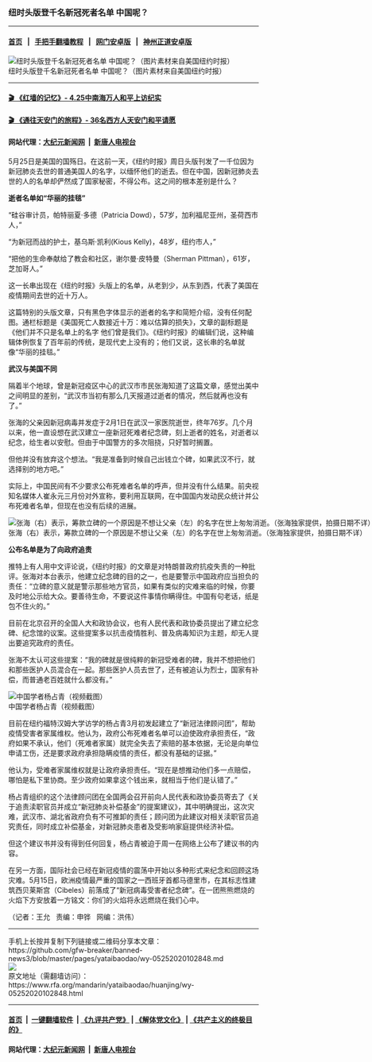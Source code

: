 ### 纽时头版登千名新冠死者名单 中国呢？
------------------------

#### [首页](https://github.com/gfw-breaker/banned-news3/blob/master/README.md) &nbsp;&nbsp;|&nbsp;&nbsp; [手把手翻墙教程](https://github.com/gfw-breaker/guides/wiki) &nbsp;&nbsp;|&nbsp;&nbsp; [网门安卓版](https://github.com/oGate2/oGate) &nbsp;&nbsp;|&nbsp;&nbsp; [神州正道安卓版](https://github.com/SzzdOgate/update) 



<div id="headerimg">
 <img alt="纽时头版登千名新冠死者名单 中国呢？（图片素材来自美国纽约时报）" src="https://www.rfa.org/mandarin/yataibaodao/huanjing/wy-05252020102848.html/20525wy.jpg/@@images/af56c75d-08b3-4e35-8aa3-c9f8cc2a706b.jpeg" title="纽时头版登千名新冠死者名单 中国呢？（图片素材来自美国纽约时报）"/>
 <div id="headerimgcontents">
  <div id="headerimgcaption">
   <span>
    纽时头版登千名新冠死者名单 中国呢？（图片素材来自美国纽约时报）
   </span>
   <!-- zoomattribute -->
  </div>
  <!-- headerimgcaption -->
 </div>
 <!-- headerimagecontents -->
</div>

<hr/>


#### [ 🎬  《红墙的记忆》- 4.25中南海万人和平上访纪实](http://141.164.39.94:10000/videos/legend/425.html)

 #### [ 🎬  《通往天安门的旅程》- 36名西方人天安门和平请愿 ](http://141.164.39.94:10000/videos/legend/JTT.html)

 #### 网站代理：[大纪元新闻网](http://167.172.10.89:10080/gb/) &nbsp;|&nbsp; [新唐人电视台](http://167.172.10.89:8808/gb/)

<div id="storytext">
 <div>
  <div class="slot_header">
  </div>
 </div>
 <p>
  5月25日是美国的国殇日。在这前一天，《纽约时报》周日头版刊发了一千位因为新冠肺炎去世的普通美国人的名字，以缅怀他们的逝去。但在中国，因新冠肺炎去世的人的名单却俨然成了国家秘密，不得公布。这之间的根本差别是什么？
 </p>
 <p>
  <b>
   逝者名单如“华丽的挂毯”
  </b>
 </p>
 <p>
  “硅谷审计员，帕特丽夏·多德（Patricia Dowd），57岁，加利福尼亚州，圣荷西市人，”
 </p>
 <p>
  “为新冠而战的护士，基乌斯·凯利(Kious Kelly)，48岁，纽约市人，”
 </p>
 <p>
  “把他的生命奉献给了教会和社区，谢尔曼·皮特曼（Sherman Pittman），61岁，芝加哥人。”
 </p>
 <p>
  这一长串出现在《纽约时报》头版上的名单，从老到少，从东到西，代表了美国在疫情期间去世的近十万人。
 </p>
 <p>
  这篇特别的头版文章，只有黑色字体显示的逝者的名字和简短介绍，没有任何配图。通栏标题是《美国死亡人数接近十万：难以估算的损失》，文章的副标题是《他们并不只是名单上的名字 他们曾是我们》。《纽约时报》的编辑们说，这种编辑体例恢复了百年前的传统，是现代史上没有的；他们又说，这长串的名单就像“华丽的挂毯。”
 </p>
 <p>
 </p>
 <p>
 </p>
 <p>
  <b>
   武汉与美国不同
  </b>
 </p>
 <p>
  隔着半个地球，曾是新冠疫区中心的武汉市市民张海知道了这篇文章，感觉出美中之间明显的差别，“武汉市当初有那么几天报道过逝者的情况，然后就再也没有了。”
 </p>
 <p>
  张海的父亲因新冠病毒并发症于2月1日在武汉一家医院逝世，终年76岁。几个月以来，他一直设想在武汉建立一座新冠死难者纪念碑，刻上逝者的姓名，对逝者以纪念，给生者以安慰。但由于中国警方的多次阻挠，只好暂时搁置。
 </p>
 <p>
  但他并没有放弃这个想法。“我是准备到时候自己出钱立个碑，如果武汉不行，就选择别的地方吧。”
 </p>
 <p>
  实际上，中国民间有不少要求公布死难者名单的呼声，但并没有什么结果。前央视知名媒体人崔永元三月份对外宣称，要利用互联网，在中国国内发动民众统计并公布死难者名单，但现在也没有后续的进展。
 </p>
 <p>
 </p>
 <p>
  <div class="image-inline captioned" style="width:1500px;">
   <div style="width:1500px;">
    <img alt="张海（右）表示，筹款立碑的一个原因是不想让父亲（左）的名字在世上匆匆消逝。（张海独家提供，拍摄日期不详）" src="https://www.rfa.org/mandarin/yataibaodao/huanjing/wy-05252020102848.html/M0505GF2-2.jpg" title="张海（右）表示，筹款立碑的一个原因是不想让父亲（左）的名字在世上匆匆消逝。（张海独家提供，拍摄日期不详）"/>
   </div>
   <div class="image-caption">
    <span style="width:1500px;">
     张海（右）表示，筹款立碑的一个原因是不想让父亲（左）的名字在世上匆匆消逝。（张海独家提供，拍摄日期不详）
    </span>
    <span class="copyright">
    </span>
   </div>
  </div>
 </p>
 <p>
  <b>
   公布名单是为了向政府追责
  </b>
 </p>
 <p>
  推特上有人用中文评论说，《纽约时报》的文章是对特朗普政府抗疫失责的一种批评。张海对本台表示，他建立纪念碑的目的之一，也是要警示中国政府应当担负的责任：“立碑的意义就是警示那些地方官员，如果有类似的灾难来临的时候，你要及时地公示给大众。要善待生命，不要说这件事情你瞒得住。中国有句老话，纸是包不住火的。”
 </p>
 <p>
  目前在北京召开的全国人大和政协会议，也有人民代表和政协委员提出了建立纪念碑、纪念馆的议案。这些提案多以抗击疫情胜利、普及病毒知识为主题，却无人提出要追究政府的责任。
 </p>
 <p>
  张海不太认可这些提案：“我的碑就是很纯粹的新冠受难者的碑，我并不想把他们和那些医护人员混合在一起。那些医护人员去世了，还有被追认为烈士，国家有补偿，而普通老百姓就什么都没有。”
 </p>
 <p>
 </p>
 <p>
  <div class="image-inline captioned" style="width:680px;">
   <div style="width:680px;">
    <img alt="中国学者杨占青（视频截图）" src="https://www.rfa.org/mandarin/yataibaodao/huanjing/wy-05252020102848.html/cc0505c.jpg" title="中国学者杨占青（视频截图）"/>
   </div>
   <div class="image-caption">
    <span style="width:680px;">
     中国学者杨占青（视频截图）
    </span>
    <span class="copyright">
    </span>
   </div>
  </div>
 </p>
 <p>
  目前在纽约福特汉姆大学访学的杨占青3月初发起建立了“新冠法律顾问团”，帮助疫情受害者家属维权。他认为，政府公布死难者名单可以迫使政府承担责任，“政府如果不承认，他们（死难者家属）就完全失去了索赔的基本依据，无论是向单位申请工伤，还是要求政府承担隐瞒疫情的责任，都没有基础的证据。”
 </p>
 <p>
  他认为，受难者家属维权就是让政府承担责任。“现在是想推动他们多一点赔偿，哪怕是私下里协商。至少政府如果拿这个钱出来，就相当于他们是认错了。”
 </p>
 <p>
  杨占青组织的这个法律顾问团在全国两会召开前向人民代表和政协委员寄去了《关于追责渎职官员并成立“新冠肺炎补偿基金”的提案建议》，其中明确提出，这次灾难，武汉市、湖北省政府负有不可推卸的责任；顾问团为此建议对相关渎职官员追究责任，同时成立补偿基金，对新冠肺炎患者及受影响家庭提供经济补偿。
 </p>
 <p>
  但这个建议书并没有得到任何回复，杨占青被迫于周一在网络上公布了建议书的内容。
 </p>
 <p>
  在另一方面，国际社会已经在新冠疫情的震荡中开始以多种形式来纪念和回顾这场灾难。5月15日，欧洲疫情最严重的国家之一西班牙首都马德里市，在其标志性建筑西贝莱斯宫（Cibeles）前落成了“新冠病毒受害者纪念碑”。在一团熊熊燃烧的火焰下方安放着一方铭文：你们的火焰将永远燃烧在我们心中。
 </p>
 <p>
 </p>
 <p>
  （记者：王允   责编：申铧   网编：洪伟）
 </p>
</div>

<hr/>
手机上长按并复制下列链接或二维码分享本文章：<br/>
https://github.com/gfw-breaker/banned-news3/blob/master/pages/yataibaodao/wy-05252020102848.md <br/>
<a href='https://github.com/gfw-breaker/banned-news3/blob/master/pages/yataibaodao/wy-05252020102848.md'><img src='https://github.com/gfw-breaker/banned-news3/blob/master/pages/yataibaodao/wy-05252020102848.md.png'/></a> <br/>
原文地址（需翻墙访问）：https://www.rfa.org/mandarin/yataibaodao/huanjing/wy-05252020102848.html


------------------------
#### [首页](https://github.com/gfw-breaker/banned-news3/blob/master/README.md) &nbsp;|&nbsp; [一键翻墙软件](https://github.com/gfw-breaker/nogfw/blob/master/README.md) &nbsp;| [《九评共产党》](https://github.com/gfw-breaker/9ping.md/blob/master/README.md#九评之一评共产党是什么) | [《解体党文化》](https://github.com/gfw-breaker/jtdwh.md/blob/master/README.md) | [《共产主义的终极目的》](https://github.com/gfw-breaker/gczydzjmd.md/blob/master/README.md)

#### 网站代理：[大纪元新闻网](http://167.172.10.89:10080/gb/) &nbsp;|&nbsp; [新唐人电视台](http://167.172.10.89:8808/gb/)


<img src='http://gfw-breaker.win/banned-news3/pages/yataibaodao/wy-05252020102848.md' width='0px' height='0px'/>